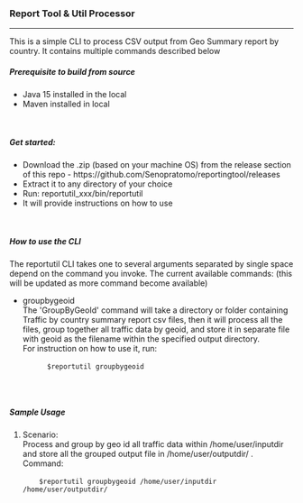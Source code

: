 <h3>Report Tool & Util Processor</h3>
<hr>
<p>
This is a simple CLI to process CSV output from Geo Summary report by country. It contains multiple commands described below
</p>

<h5>Prerequisite to build from source</h5>
<ul>
    <li>Java 15 installed in the local</li>
    <li>Maven installed in local</li>
</ul>
<br>
<h5>Get started:</h5>
<ul>
    <li>Download the .zip (based on your machine OS) from the release section of this repo - https://github.com/Senopratomo/reportingtool/releases</li>
    <li>Extract it to any directory of your choice</li>
    <li>Run: reportutil_xxx/bin/reportutil</li>
    <li>It will provide instructions on how to use</li>
</ul>
<br>
<h5>How to use the CLI</h5>
<p>The reportutil CLI takes one to several arguments separated by single space depend on the command you invoke. 
The current available commands: (this will be updated as more command become available)</p>
<ul>
   <li>
      groupbygeoid<br>
      The 'GroupByGeoId' command will take a directory or folder containing Traffic by country summary report csv files,
      then it will process all the files, group together all traffic data by geoid, and store it in separate file
      with geoid as the filename within the specified output directory.<br>
      For instruction on how to use it, run:<br>
      <code>
      $reportutil groupbygeoid
      </code>
   </li>
</ul>
<br>
<h5>Sample Usage</h5>
<ol>
    <li>
    Scenario:<br>
    Process and group by geo id all traffic data within /home/user/inputdir and
    store all the grouped output file in /home/user/outputdir/ . <br>
    Command:<br>
    <code>
    $reportutil groupbygeoid /home/user/inputdir /home/user/outputdir/
    </code>
    </li>
       
</ol>


